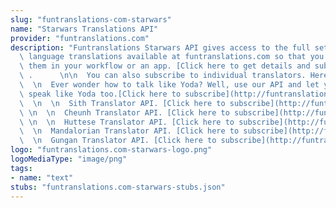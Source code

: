 ```yaml
---
slug: "funtranslations-com-starwars"
name: "Starwars Translations API"
provider: "funtranslations.com"
description: "Funtranslations Starwars API gives access to the full set of starwars\
  \ language translations available at funtranslations.com so that you can integrate\
  \ them in your workflow or an app. [Click here to get details and subscribe](http://funtranslations.com/api/starwars)\
  \ .      \n\n  You can also subscribe to individual translators. Here are the details.\n\
  \  \n  Ever wonder how to talk like Yoda? Well, use our API and let your APP/webpage\
  \ speak like Yoda too.[Click here to subscribe](http://funtranslations.com/api/yoda)\
  \  \n  \n  Sith Translator API. [Click here to subscribe](http://funtranslations.com/api/sith)\
  \ \n  \n  Cheunh Translator API. [Click here to subscribe](http://funtranslations.com/api/cheunh)\
  \ \n  \n  Huttese Translator API. [Click here to subscribe](http://funtranslations.com/api/huttese)\n\
  \  \n  Mandalorian Translator API. [Click here to subscribe](http://funtranslations.com/api/mandalorian)\n\
  \  \n  Gungan Translator API. [Click here to subscribe](http://funtranslations.com/api/gungan)\n"
logo: "funtranslations.com-starwars-logo.png"
logoMediaType: "image/png"
tags:
- name: "text"
stubs: "funtranslations.com-starwars-stubs.json"
---
```

